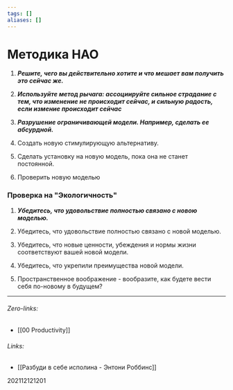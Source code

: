 ```yaml
---
tags: []
aliases: []
---
```

# Методика НАО
1. ___Решите, чего вы действительно хотите и что мешает вам получить это сейчас же.___

2. ___Используйте метод рычага: ассоциируйте сильное страдание с тем, что изменение не происходит сейчас, и сильную радость, если измение происходит сейчас___

3.  ___Разрушение ограничивающей модели. Например, сделать ее абсурдной.___

4. Создать новую стимулирующую альтернативу.

5. Сделать установку на новую модель, пока она не станет постоянной.

6. Проверить новую моделью

### Проверка на "Экологичность"
1. ___Убедитесь, что удовольствие полностью связано с новою моделью.___

2. Убедитесь, что удовольствие полностью связано с новой моделью.

3. Убедитесь, что новые ценности, убеждения и нормы жизни соответствуют вашей новой модели.

4. Убедитесь, что укрепили преимущества новой модели.

5. Пространственное воображение - вообразите, как будете вести себя по-новому в будущем? 

___
###### Zero-links:
- [[00 Productivity]]
###### Links:
- [[Разбуди в себе исполина - Энтони Роббинс]]

202112121201
